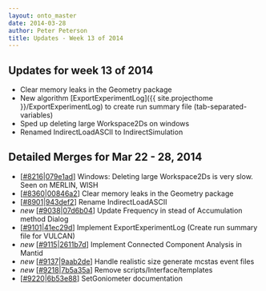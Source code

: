 ```yaml
---
layout: onto_master
date: 2014-03-28
author: Peter Peterson
title: Updates - Week 13 of 2014
---
```

Updates for week 13 of 2014
---------------------------
* Clear memory leaks in the Geometry package
* New algorithm [ExportExperimentLog]({{ site.projecthome }}/ExportExperimentLog) to create run summary file (tab-separated-variables)
* Sped up deleting large Workspace2Ds on windows
* Renamed IndirectLoadASCII to IndirectSimulation

Detailed Merges for Mar 22 - 28, 2014
-------------------------------------
* \[[#8216](http://trac.mantidproject.org/mantid/ticket/8216)|[079e1ad](https://github.com/mantidproject/mantid/commit/079e1adf1d2b26cbd3d1206868bddaf0b2451a14)\] Windows: Deleting large Workspace2Ds is very slow. Seen on MERLIN, WISH
* \[[#8360](http://trac.mantidproject.org/mantid/ticket/8360)|[00846a2](https://github.com/mantidproject/mantid/commit/00846a22b09382d70b4191e8859e0b10712af158)\] Clear memory leaks in the Geometry package
* \[[#8901](http://trac.mantidproject.org/mantid/ticket/8901)|[943def2](https://github.com/mantidproject/mantid/commit/943def2325f4c15344643426d12d5ce7bafce9f0)\] Rename IndirectLoadASCII
* *new* \[[#9038](http://trac.mantidproject.org/mantid/ticket/9038)|[07d6b04](https://github.com/mantidproject/mantid/commit/07d6b0492158088d62f16b6fbe1ae0b944af305e)\] Update Frequency in stead of Accumulation method Dialog
* \[[#9101](http://trac.mantidproject.org/mantid/ticket/9101)|[41ec29d](https://github.com/mantidproject/mantid/commit/41ec29db451eaedc5c42947d84626a712106fe95)\] Implement ExportExperimentLog (Create run summary file for VULCAN)
* *new* \[[#9115](http://trac.mantidproject.org/mantid/ticket/9115)|[2611b7d](https://github.com/mantidproject/mantid/commit/2611b7dc48eb65904bc36eb4248131fe6723391f)\] Implement Connected Component Analysis in Mantid
* *new* \[[#9137](http://trac.mantidproject.org/mantid/ticket/9137)|[9aab2de](https://github.com/mantidproject/mantid/commit/9aab2dee4bf1e004e46d3f2ea6581b5d10dd1e7d)\] Handle realistic size generate mcstas event files
* *new* \[[#9218](http://trac.mantidproject.org/mantid/ticket/9218)|[7b5a35a](https://github.com/mantidproject/mantid/commit/7b5a35a33be5de7bc01c5c22b8108e1846d3f25d)\] Remove scripts/Interface/templates
* \[[#9220](http://trac.mantidproject.org/mantid/ticket/9220)|[6b53e88](https://github.com/mantidproject/mantid/commit/6b53e88086a45bc55da3ac5dc6daf8d739869443)\] SetGoniometer documentation
